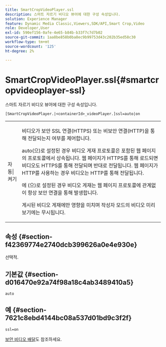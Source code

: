 ```yaml
---
title: SmartCropVideoPlayer.ssl
description: 스마트 자르기 비디오 뷰어에 대한 구성 속성입니다.
solution: Experience Manager
feature: Dynamic Media Classic,Viewers,SDK/API,Smart Crop,Video
role: Developer,User
exl-id: 590ef156-0afe-4e65-b84b-b33f7c7d7b02
source-git-commit: 1aa8be858b0ba8ec9b99753d43c202b35ed58c30
workflow-type: tm+mt
source-wordcount: '125'
ht-degree: 2%

---
```


# SmartCropVideoPlayer.ssl{#smartcropvideoplayer-ssl}

스마트 자르기 비디오 뷰어에 대한 구성 속성입니다.

<!-- >[!NOTE]
>
>This configuration attribute only applies to AEM 6.2 with installation of [Feature Pack NPR-13480](https://www.adobeaemcloud.com/content/marketplace/marketplaceProxy.html?packagePath=/content/companies/public/adobe/packages/cq620/featurepack/cq-6.2.0-featurepack-13480) and to AEM 6.1 with installation of [Feature Pack NPR-15011](https://www.adobeaemcloud.com/content/marketplace/marketplaceProxy.html?packagePath=/content/companies/public/adobe/packages/cq610/featurepack/cq-6.1.0-featurepack-15011). -->

`[SmartCropVideoPlayer.|<containerId>_videoPlayer.]ssl=auto|on`

<table id="table_C616483932C2482CA9794DDD7313FD7C"> 
 <tbody> 
  <tr> 
   <td colname="col1"> <p> <span class="codeph"> 자동|켜기</span> </p> </td> 
   <td colname="col2"> <p> 비디오가 보안 SSL 연결(HTTPS) 또는 비보안 연결(HTTP)을 통해 전달되는지 여부를 제어합니다. </p> <p><span class="codeph"> auto</span>(으)로 설정된 경우 비디오 게재 프로토콜은 포함된 웹 페이지의 프로토콜에서 상속됩니다. 웹 페이지가 HTTPS를 통해 로드되면 비디오도 HTTPS를 통해 전달되며 반대로 전달됩니다. 웹 페이지가 HTTP를 사용하는 경우 비디오는 HTTP를 통해 전달됩니다. </p> <p></span>에 <span class="codeph">(으)로 설정된 경우 비디오 게재는 웹 페이지 프로토콜에 관계없이 항상 보안 연결을 통해 발생합니다. </p> <p>게시된 비디오 게재에만 영향을 미치며 작성자 모드의 비디오 미리 보기에는 무시됩니다. </p> </td> 
  </tr> 
 </tbody> 
</table>

## 속성 {#section-f42369774e2740dcb399626a0e4e930e}

선택적.

## 기본값 {#section-d016470e92a74f98a18c4ab3489410a5}

`auto`

## 예 {#section-7621c8ebd4144bc08a537d01bd9c3f2f}

```
ssl=on
```

<!--<a id="section_5943AC73316749C68761FF7F74DA7547"></a>-->

[보안 비디오 배달](../../../c-html5-aem-asset-viewers/c-html5-aem-smartcropvideo/c-html5-aem-smartcropvideo-viewer-securevideodelivery.md#concept-cf9d1346a07d4429b0c6c32c9cac50ff)도 참조하세요.
